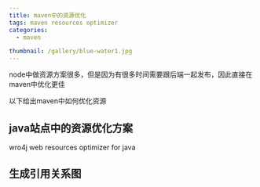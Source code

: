 ```yaml
---
title: maven中的资源优化
tags: maven resources optimizer
categories: 
  - maven

thumbnail: /gallery/blue-water1.jpg
---
```

node中做资源方案很多，但是因为有很多时间需要跟后端一起发布，因此直接在maven中优化更佳
<!-- more -->

以下给出maven中如何优化资源

## java站点中的资源优化方案
wro4j web resources optimizer for java


## 生成引用关系图
